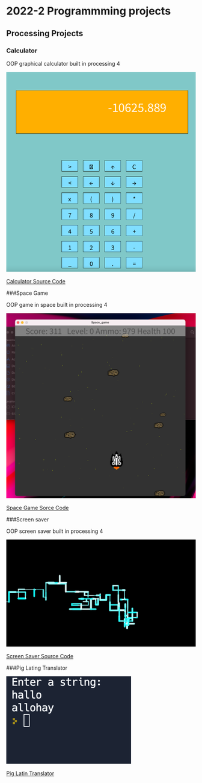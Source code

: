 # 2022-2 Programmming projects

## Processing Projects

### Calculator

OOP graphical calculator built in processing 4

![Running Calculator](https://github.com/Stevenwasntavailable/portfolio/blob/main/images/Calc.png?raw=true)

[Calculator Source Code](https://github.com/Stevenwasntavailable/portfolio/tree/main/src/calc)

###Space Game

OOP game in space built in processing 4

![Running Space Game](https://github.com/Stevenwasntavailable/portfolio/blob/main/images/Space%20Game.png?raw=true)

[Space Game Sorce Code](https://github.com/Stevenwasntavailable/portfolio/tree/main/src/Space%20Game)

###Screen saver

OOP screen saver built in processing 4

![running Srceen Saver](https://github.com/Stevenwasntavailable/portfolio/blob/main/images/Screen%20Saver.png?raw=true)

[Screen Saver Source Code](https://github.com/Stevenwasntavailable/portfolio/tree/main/src/Screen%20Saver)

###Pig Lating Translator

![Running Pig Latin Translator](https://github.com/Stevenwasntavailable/portfolio/blob/main/images/pig%20latin.png)

[Pig Latin Translator]()
